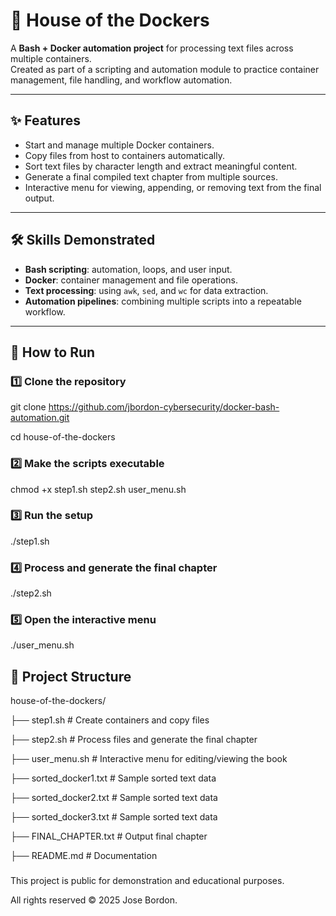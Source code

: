 # 🐳 House of the Dockers
A **Bash + Docker automation project** for processing text files across multiple containers.  
Created as part of a scripting and automation module to practice container management, file handling, and workflow automation.

---

## ✨ Features
- Start and manage multiple Docker containers.
- Copy files from host to containers automatically.
- Sort text files by character length and extract meaningful content.
- Generate a final compiled text chapter from multiple sources.
- Interactive menu for viewing, appending, or removing text from the final output.

---

## 🛠 Skills Demonstrated
- **Bash scripting**: automation, loops, and user input.  
- **Docker**: container management and file operations.  
- **Text processing**: using `awk`, `sed`, and `wc` for data extraction.  
- **Automation pipelines**: combining multiple scripts into a repeatable workflow.  

---

## 🚀 How to Run

### 1️⃣ Clone the repository

git clone https://github.com/jbordon-cybersecurity/docker-bash-automation.git

cd house-of-the-dockers

### 2️⃣ Make the scripts executable

chmod +x step1.sh step2.sh user_menu.sh

### 3️⃣ Run the setup

./step1.sh

### 4️⃣ Process and generate the final chapter

./step2.sh

### 5️⃣ Open the interactive menu

./user_menu.sh

###

## 📂 Project Structure

house-of-the-dockers/

├── step1.sh              # Create containers and copy files

├── step2.sh              # Process files and generate the final chapter

├── user_menu.sh          # Interactive menu for editing/viewing the book

├── sorted_docker1.txt    # Sample sorted text data

├── sorted_docker2.txt    # Sample sorted text data

├── sorted_docker3.txt    # Sample sorted text data

├── FINAL_CHAPTER.txt     # Output final chapter

├── README.md             # Documentation

###

This project is public for demonstration and educational purposes.

All rights reserved © 2025 Jose Bordon.
